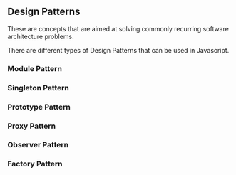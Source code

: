 ## Design Patterns

These are concepts that are aimed at solving commonly recurring software architecture problems.

There are different types of Design Patterns that can be used in Javascript.

### Module Pattern

### Singleton Pattern

### Prototype Pattern

### Proxy Pattern

### Observer Pattern

### Factory Pattern
